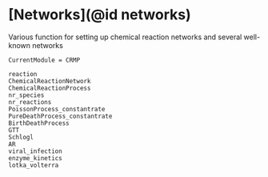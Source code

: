 # [Networks](@id networks)

Various function for setting up chemical reaction networks and several well-known networks
```@meta
CurrentModule = CRMP
```

```@docs
reaction
ChemicalReactionNetwork
ChemicalReactionProcess
nr_species
nr_reactions
PoissonProcess_constantrate
PureDeathProcess_constantrate
BirthDeathProcess
GTT
Schlogl
AR
viral_infection
enzyme_kinetics
lotka_volterra
```
